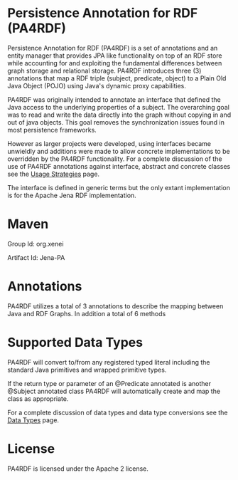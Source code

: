 Persistence Annotation for RDF (PA4RDF)
=====

Persistence Annotation for RDF (PA4RDF) is a set of annotations and an entity manager that provides JPA like functionality on top of an RDF store while accounting for and exploiting the fundamental differences between graph storage and relational storage.  PA4RDF introduces three (3) annotations that map a RDF triple (subject, predicate, object) to a Plain Old Java Object (POJO) using Java's dynamic proxy capabilities.

PA4RDF was originally intended to annotate an interface that defined the Java access to the underlying 
properties of a subject.  The overarching goal was to read and write the data directly into the graph 
without copying in and out of java objects.  This goal removes the synchronization issues found in most
persistence frameworks.

However as larger projects were developed, using interfaces became unwieldly and additions were made 
to allow concrete implementations to be overridden by the PA4RDF functionality.  For a complete
discussion of the use of PA4RDF annotations against interface, abstract and concrete classes see
the [Usage Strategies](./UsageStrategies.html) page.

The interface is defined in generic terms but the only extant implementation is for the Apache Jena RDF implementation.

Maven
===

Group Id: org.xenei

Artifact Id: Jena-PA


Annotations
===

PA4RDF utilizes a total of 3 annotations to describe the mapping between Java and RDF Graphs.  In addition a total of 6 methods 

Supported Data Types
===

PA4RDF will convert to/from any registered typed literal including the standard Java primitives and wrapped primitive types.

If the return type or parameter of an @Predicate annotated is another @Subject annotated class PA4RDF will automatically create and map the class as appropriate.

For a complete discussion of data types and data type conversions see the [Data Types](./dataTypes.html) page.


License
===

PA4RDF is licensed under the Apache 2 license.

